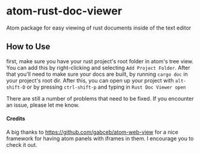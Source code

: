 # atom-rust-doc-viewer
Atom package for easy viewing of rust documents inside of the text editor

## How to Use
first, make sure you have your rust project's root folder in atom's tree view. You can add this by right-clicking and selecting `Add Project Folder`. After that you'll need to make sure your docs are built, by running `cargo doc` in your project's root dir. After this, you can open up your project with `alt-shift-D` or by pressing `ctrl-shift-p` and typing in `Rust Doc Viewer open`

There are still a number of problems that need to be fixed. If you encounter an issue, please let me know.

#### Credits

A big thanks to https://github.com/gabceb/atom-web-view for a nice framework for having atom panels with iframes in them. I encourage you to check it out.
